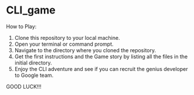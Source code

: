 # CLI_game

How to Play:

1. Clone this repository to your local machine.
2. Open your terminal or command prompt.
3. Navigate to the directory where you cloned the repository.
4. Get the first instructions and the Game story by listing all the files in the initial directory.
5. Enjoy the CLI adventure and see if you can recruit the genius developer to Google team.

GOOD LUCK!!!
